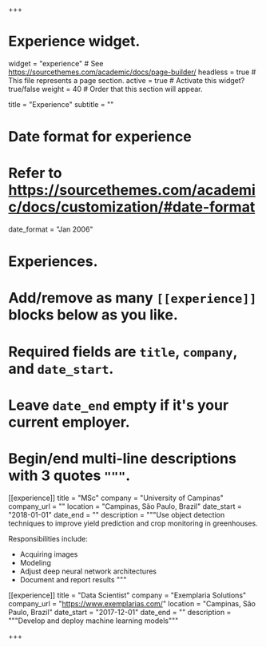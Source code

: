+++
# Experience widget.
widget = "experience"  # See https://sourcethemes.com/academic/docs/page-builder/
headless = true  # This file represents a page section.
active = true  # Activate this widget? true/false
weight = 40  # Order that this section will appear.

title = "Experience"
subtitle = ""

# Date format for experience
#   Refer to https://sourcethemes.com/academic/docs/customization/#date-format
date_format = "Jan 2006"

# Experiences.
#   Add/remove as many `[[experience]]` blocks below as you like.
#   Required fields are `title`, `company`, and `date_start`.
#   Leave `date_end` empty if it's your current employer.
#   Begin/end multi-line descriptions with 3 quotes `"""`.
[[experience]]
  title = "MSc"
  company = "University of Campinas"
  company_url = ""
  location = "Campinas, São Paulo, Brazil"
  date_start = "2018-01-01"
  date_end = ""
  description = """Use object detection techniques to improve yield prediction and crop monitoring in greenhouses.

  Responsibilities include:

  * Acquiring images
  * Modeling
  * Adjust deep neural network architectures
  * Document and report results
  """

[[experience]]
  title = "Data Scientist"
  company = "Exemplaria Solutions"
  company_url = "https://www.exemplarias.com/"
  location = "Campinas, São Paulo, Brazil"
  date_start = "2017-12-01"
  date_end = ""
  description = """Develop and deploy machine learning models"""

+++
